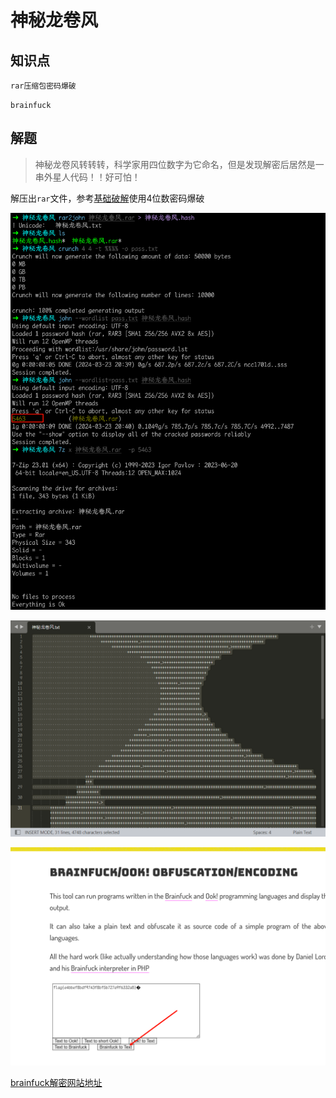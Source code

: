 # 神秘龙卷风

## 知识点

`rar压缩包密码爆破`

`brainfuck`

## 解题

> 神秘龙卷风转转转，科学家用四位数字为它命名，但是发现解密后居然是一串外星人代码！！好可怕！



解压出`rar`文件，参考[基础破解](../Misc/基础破解.md)使用4位数密码爆破

![](./img/神秘龙卷风-2.png)

![](./img/神秘龙卷风-3.png)

![](./img/神秘龙卷风-4.png)



[brainfuck解密网站地址](https://www.splitbrain.org/services/ook)



